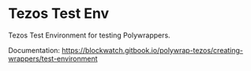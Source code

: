 # Tezos Test Env

Tezos Test Environment for testing Polywrappers.

Documentation: https://blockwatch.gitbook.io/polywrap-tezos/creating-wrappers/test-environment